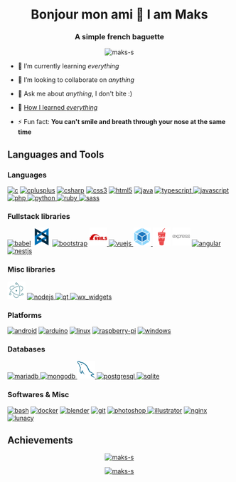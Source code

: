 <h1 align="center">Bonjour mon ami 👋 I am Maks</h1>
<h3 align="center">A simple french baguette</h3>

<p align="center"><img src="https://komarev.com/ghpvc/?username=maks-s&label=Lost%20netizens&color=0e75b6&style=flat-square" alt="maks-s" /></p>

- 🌱 I’m currently learning *everything*

- 👯 I’m looking to collaborate on *anything*

- 💬 Ask me about *anything*, I don't bite :)

- 📄 [How I learned *everything*](https://lmddgtfy.net/?q=I%20have%20a%20scary%20error%20please%20help%20me%20%3A%28)

- ⚡ Fun fact: **You can't smile and breath through your nose at the same time**


## Languages and Tools

### Languages
<a href="https://www.cprogramming.com/" target="_blank"><img src="https://img.icons8.com/color/40/c-programming.png" alt="c" width="40" height="40"/></a>
<a href="https://www.w3schools.com/cpp/" target="_blank"><img src="https://img.icons8.com/color/40/c-plus-plus-logo.png" alt="cplusplus" width="40" height="40"/></a>
<a href="https://www.w3schools.com/cs/" target="_blank"><img src="https://img.icons8.com/color/40/c-sharp-logo-2.png" alt="csharp" width="40" height="40"/></a>
<a href="https://www.w3schools.com/css/" target="_blank"><img src="https://img.icons8.com/color/40/css3.png" alt="css3" width="40" height="40"/></a>
<a href="https://www.w3.org/html/" target="_blank"><img src="https://img.icons8.com/color/40/html-5.png" alt="html5" width="40" height="40"/></a>
<a href="https://www.java.com" target="_blank"><img src="https://img.icons8.com/color/40/java-coffee-cup-logo.png" alt="java" width="40" height="40"/></a>
<a href="https://www.typescriptlang.org/" target="_blank"> <img src="https://img.icons8.com/color/40/typescript.png" alt="typescript" width="40" height="40"/> </a> 
<a href="https://developer.mozilla.org/en-US/docs/Web/JavaScript" target="_blank"><img src="https://img.icons8.com/color/40/javascript.png" alt="javascript" width="40" height="40"/></a>
<a href="https://www.php.net" target="_blank"> <img src="https://www.php.net/images/logos/new-php-logo.png" alt="php" width="40" height="40"/> </a> 
<a href="https://www.python.org" target="_blank"> <img src="https://img.icons8.com/color/40/python.png" alt="python" width="40" height="40"/> </a> 
<a href="https://www.ruby-lang.org/en/" target="_blank"> <img src="https://img.icons8.com/color/40/ruby-programming-language.png" alt="ruby" width="40" height="40"/> </a> 
<a href="https://sass-lang.com" target="_blank"> <img src="https://img.icons8.com/color/40/sass.png" alt="sass" width="40" height="40"/> </a> 

### Fullstack libraries
<a href="https://babeljs.io/" target="_blank"><img src="https://www.vectorlogo.zone/logos/babeljs/babeljs-icon.svg" alt="babel" width="40" height="40"/></a>
<a href="https://backbonejs.org" target="_blank"><img src="https://raw.githubusercontent.com/devicons/devicon/master/icons/backbonejs/backbonejs-original.svg" alt="backbonejs" width="40" height="40"/></a>
<a href="https://getbootstrap.com" target="_blank"><img src="https://img.icons8.com/color/40/bootstrap.png" alt="bootstrap" width="40" height="40"/></a>
<a href="https://rubyonrails.org" target="_blank"> <img src="https://raw.githubusercontent.com/devicons/devicon/master/icons/rails/rails-plain-wordmark.svg" alt="rails" width="40" height="40"/> </a> 
<a href="https://vuejs.org/" target="_blank"> <img src="https://img.icons8.com/color/40/vue-js.png" alt="vuejs" width="40" height="40"/> </a> 
<a href="https://webpack.js.org" target="_blank"> <img src="https://raw.githubusercontent.com/devicons/devicon/master/icons/webpack/webpack-original.svg" alt="webpack" width="40" height="40"/> </a> 
<a href="https://gulpjs.com" target="_blank"><img src="https://raw.githubusercontent.com/devicons/devicon/master/icons/gulp/gulp-plain.svg" alt="gulp" width="40" height="40"/></a>
<a href="https://expressjs.com" target="_blank"><img src="https://raw.githubusercontent.com/devicons/devicon/master/icons/express/express-original-wordmark.svg" alt="express" width="40" height="40"/></a>
<a href="https://angular.io" target="_blank"><img src="https://angular.io/assets/images/logos/angular/angular.svg" alt="angular" width="40" height="40"/></a>
<a href="https://nestjs.com" target="_blank"><img src="https://docs.nestjs.com/assets/logo-small.svg" alt="nestjs" width="40" height="40"/></a>

### Misc libraries
<a href="https://www.electronjs.org" target="_blank"><img src="https://raw.githubusercontent.com/devicons/devicon/master/icons/electron/electron-original.svg" alt="electron" width="40" height="40"/></a>
<a href="https://nodejs.org" target="_blank"> <img src="https://img.icons8.com/color/40/nodejs.png" alt="nodejs" width="40" height="40"/> </a> 
<a href="https://www.qt.io/" target="_blank"> <img src="https://upload.wikimedia.org/wikipedia/commons/0/0b/Qt_logo_2016.svg" alt="qt" width="40" height="40"/> </a> 
<a href="https://www.wxwidgets.org/" target="_blank"> <img src="https://upload.wikimedia.org/wikipedia/commons/b/bb/WxWidgets.svg" alt="wx_widgets" width="40" height="40"/> </a> </p>

### Platforms
<a href="https://developer.android.com" target="_blank"><img src="https://img.icons8.com/color/40/android-os.png" alt="android" width="40" height="40"/></a>
<a href="https://www.arduino.cc/" target="_blank"><img src="https://img.icons8.com/color/40/arduino.png" alt="arduino" width="40" height="40"/></a>
<a href="https://www.linux.org/" target="_blank"><img src="https://img.icons8.com/color/40/linux.png" alt="linux" width="40" height="40"/></a>
<a href="https://www.raspberrypi.org/" target="_blank"><img src="https://img.icons8.com/color/40/raspberry-pi.png" alt="raspberry-pi" width="40" height="40"/></a>
<a href="https://www.archlinux.org/" target="_blank"><img src="https://img.icons8.com/color/40/windows-logo.png" alt="windows" width="40" height="40"/></a>

### Databases
<a href="https://mariadb.org/" target="_blank"> <img src="https://www.vectorlogo.zone/logos/mariadb/mariadb-icon.svg" alt="mariadb" width="40" height="40"/> </a> 
<a href="https://www.mongodb.com/" target="_blank"> <img src="https://img.icons8.com/color/40/mongodb.png" alt="mongodb" width="40" height="40"/> </a> 
<a href="https://www.mysql.com/" target="_blank"> <img src="https://raw.githubusercontent.com/devicons/devicon/master/icons/mysql/mysql-original.svg" alt="mysql" width="40" height="40"/> </a> 
<a href="https://www.postgresql.org" target="_blank"> <img src="https://img.icons8.com/color/40/postgresql.png" alt="postgresql" width="40" height="40"/> </a> 
<a href="https://www.sqlite.org/" target="_blank"> <img src="https://www.vectorlogo.zone/logos/sqlite/sqlite-icon.svg" alt="sqlite" width="40" height="40"/> </a> 

### Softwares & Misc
<a href="https://www.gnu.org/software/bash/" target="_blank"><img src="https://img.icons8.com/color/40/console.png" alt="bash" width="40" height="40"/></a>
<a href="https://www.docker.com/" target="_blank"><img src="https://img.icons8.com/color/40/docker.png" alt="docker" width="40" height="40"/></a> 
<a href="https://www.blender.org/" target="_blank"><img src="https://img.icons8.com/color/40/blender-3d.png" alt="blender" width="40" height="40"/></a>
<a href="https://git-scm.com/" target="_blank"><img src="https://img.icons8.com/color/40/git.png" alt="git" width="40" height="40"/></a>
<a href="https://www.photoshop.com/en" target="_blank"> <img src="https://img.icons8.com/color/40/adobe-photoshop.png" alt="photoshop" width="40" height="40"/> </a> 
<a href="https://www.adobe.com/in/products/illustrator.html" target="_blank"><img src="https://img.icons8.com/color/40/adobe-illustrator.png" alt="illustrator" width="40" height="40"/></a>
<a href="https://www.nginx.com" target="_blank"> <img src="https://img.icons8.com/color/40/nginx.png" alt="nginx" width="40" height="40"/> </a> 
<a href="https://icons8.com/lunacy" target="_blank"> <img src="https://img.icons8.com/color/40/lunacy.png" alt="lunacy" width="40" height="40"/> </a> 


## Achievements

<p align="center"><a href="https://github.com/ryo-ma/github-profile-trophy"><img src="https://github-profile-trophy.vercel.app/?username=maks-s&theme=dracula&margin-w=5&hide_border=true" alt="maks-s" /></a></p>

<p align="center">
  <a href="https://github-readme-stats.vercel.app">
    <img src="https://github-readme-stats.vercel.app/api?username=maks-s&show_icons=true&theme=radical&locale=en&hide_border=true" alt="maks-s" />
  </a>
</p>
